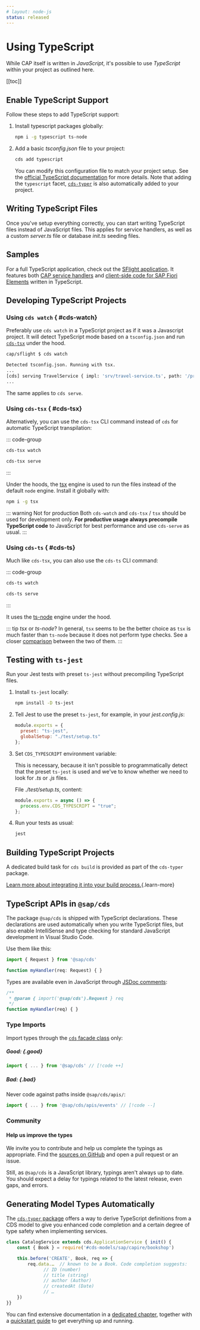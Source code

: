 ```yaml
---
# layout: node-js
status: released
---
```


# Using TypeScript

While CAP itself is written in _JavaScript_, it's possible to use _TypeScript_ within your project as outlined here.

[[toc]]


## Enable TypeScript Support

Follow these steps to add TypeScript support:

1. Install typescript packages globally:

    ```sh
    npm i -g typescript ts-node
    ```

2. Add a basic _tsconfig.json_ file to your project:

    ```sh
    cds add typescript
    ```

    You can modify this configuration file to match your project setup. See the [official TypeScript documentation](https://www.typescriptlang.org/docs/handbook/tsconfig-json.html) for more details.
    Note that adding the `typescript` facet, [`cds-typer`](../tools/cds-typer) is also automatically added to your project.

## Writing TypeScript Files

Once you've setup everything correctly, you can start writing TypeScript files
instead of JavaScript files. This applies for service handlers, as well as a custom _server.ts_ file or database _init.ts_ seeding files.

## Samples

For a full TypeScript application, check out the [SFlight application](https://github.com/SAP-samples/cap-sflight).
It features both [CAP service handlers](https://github.com/SAP-samples/cap-sflight/tree/206faf29801ca25b8601d75a23284da07d2ebf4a/srv) and [client-side code for SAP Fiori Elements](https://github.com/SAP-samples/cap-sflight/tree/206faf29801ca25b8601d75a23284da07d2ebf4a/app/travel_processor/webapp/ext/controller) written in TypeScript.


## Developing TypeScript Projects

### Using `cds watch` <Since version="8.6.0" of="@sap/cds-dk" /> { #cds-watch}

Preferably use `cds watch` in a TypeScript project as if it was a Javascript project.
It will detect TypeScript mode based on a `tsconfig.json` and run [`cds-tsx`](#cds-tsx) under the hood.

```sh
cap/sflight $ cds watch

Detected tsconfig.json. Running with tsx.
...
[cds] serving TravelService { impl: 'srv/travel-service.ts', path: '/processor' }
...
```

The same applies to `cds serve`.


### Using `cds-tsx` <Since version="8.2.0" of="@sap/cds-dk" /> { #cds-tsx}

Alternatively, you can use the `cds-tsx` CLI command instead of `cds` for automatic TypeScript transpilation:

::: code-group
```sh [watch]
cds-tsx watch
```

```sh [serve]
cds-tsx serve
```
:::

Under the hoods, the [tsx](https://tsx.is/) engine is used to run the files instead of the default `node` engine.
Install it globally with:
```sh
npm i -g tsx
```

::: warning Not for production
Both `cds-watch` and `cds-tsx` / `tsx` should be used for development only. **For productive usage always precompile TypeScript code** to JavaScript for best performance and use `cds-serve` as usual.
:::

### Using `cds-ts` { #cds-ts}

Much like `cds-tsx`, you can also use the `cds-ts` CLI command:

::: code-group
```sh [watch]
cds-ts watch
```

```sh [serve]
cds-ts serve
```
:::

It uses the [ts-node](https://github.com/TypeStrong/ts-node) engine under the hood.

::: tip _tsx_ or _ts-node_?
In general, `tsx` seems to be the better choice as `tsx` is much faster than `ts-node` because it does not perform type checks.
See a closer [comparison](https://tsx.is/faq#how-does-tsx-compare-to-ts-node) between the two of them.
:::

## Testing with `ts-jest`

Run your Jest tests with preset `ts-jest` without precompiling TypeScript files.

1. Install `ts-jest` locally:

    ```sh
    npm install -D ts-jest
    ```

2. Tell Jest to use the preset `ts-jest`, for example, in your _jest.config.js_:

    ```js
    module.exports = {
      preset: "ts-jest",
      globalSetup: "./test/setup.ts"
    };
    ```

3. Set `CDS_TYPESCRIPT` environment variable:

    This is necessary, because it isn't possible to programmatically detect that the preset `ts-jest` is used and we've to
    know whether we need to look for _.ts_ or _.js_ files.

    File _./test/setup.ts_, content:

    ```js
    module.exports = async () => {
      process.env.CDS_TYPESCRIPT = "true";
    };
    ```

4. Run your tests as usual:

    ```sh
    jest
    ```

## Building TypeScript Projects

A dedicated build task for `cds build` is provided as part of the `cds-typer` package.

[Learn more about integrating it into your build process.](../tools/cds-typer#integrate-into-your-build-process){.learn-more}

## TypeScript APIs in `@sap/cds`

The package `@sap/cds` is shipped with TypeScript declarations. These declarations are used automatically when you write TypeScript files, but also enable IntelliSense and type checking for standard JavaScript development in Visual Studio Code.

Use them like this:

```ts
import { Request } from '@sap/cds'

function myHandler(req: Request) { }
```

Types are available even in JavaScript through [JSDoc comments](https://jsdoc.app/):

```js
/**
 * @param { import('@sap/cds').Request } req
 */
function myHandler(req) { }
```

### Type Imports

Import types through the [`cds` facade class](../node.js/cds-facade) only:

##### **Good:** {.good}

```ts
import { ... } from '@sap/cds' // [!code ++]
```

##### **Bad:** {.bad}

Never code against paths inside `@sap/cds/apis/`:

```ts
import { ... } from '@sap/cds/apis/events' // [!code --]
```

### Community

#### Help us improve the types

We invite you to contribute and help us complete the typings as appropriate.  Find the [sources on GitHub](https://github.com/cap-js/cds-types) and open a pull request or an issue.

Still, as `@sap/cds` is a JavaScript library, typings aren't always up to date. You should expect a delay for typings related to the latest release, even gaps, and errors.



## Generating Model Types Automatically

The [`cds-typer` package](https://www.npmjs.com/package/@cap-js/cds-typer) offers a way to derive TypeScript definitions from a CDS model to give you enhanced code completion and a certain degree of type safety when implementing services.

```js
class CatalogService extends cds.ApplicationService { init() {
    const { Book } = require('#cds-models/sap/capire/bookshop')

    this.before('CREATE', Book, req => {
        req.data.…  // known to be a Book. Code completion suggests:
              // ID (number)
              // title (string)
              // author (Author)
              // createdAt (Date)
              // …
    })
}}
```

You can find extensive documentation in a [dedicated chapter](../tools/cds-typer), together with a [quickstart guide](../tools/cds-typer#cds-typer-vscode) to get everything up and running.
